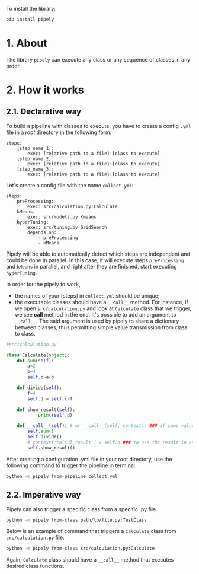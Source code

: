 To install the library:
```bash
pip install pipely
```

# 1. About

The library `pipely` can execute any class or any sequence of classes in any order.

# 2. How it works

## 2.1. Declarative way

To build a pipeline with classes to execute, you have to create a config `.yml` file in a *root* directory in the following form:

```text
steps:
    [step_name_1]:
        exec: [relative path to a file]:[class to execute]
    [step_name_2]:
        exec: [relative path to a file]:[class to execute]
    [step_name_3]:
        exec: [relative path to a file]:[class to execute]
```
Let's create a config file with the name `collect.yml`:

```text
steps:
    preProcessing:
        exec: src/calculation.py:Calculate
    kMeans:
        exec: src/models.py:Kmeans
    hyperTuning:
        exec: src/tuning.py:GridSearch
        depends_on:
            - preProcessing
            - kMeans
```
Pipely will be able to automatically detect which steps are independent and could be done in parallel. In this case, it will execute steps `preProcessing` and `kMeans` in parallel, and right after they are finished, start executing `hyperTuning`.

In order for the pipely to work,
- the names of your [steps] in `collect.yml` should be unique;
- the executable classes should have a ``__call__`` method. For instance, if we open `src/calculation.py` and look at `Calculate` class that we trigger, we see __call__ method in the end. It's possible to add an argument to ``__call__``. The said argument is used by pipely to share a dictionary between classes, thus permitting simple value transmission from class to class.

```python
#src/calculation.py

class Calculate(object):
	def sum(self):
		a=2
		b=4
		self.c=a+b

	def divide(self):
		f=4
		self.d = self.c/f

    def show_result(self):
            print(self.d)

	def __call__(self): # or __call__(self, context): ### if some value exchange is needed
		self.sum()
		self.divide()
        # context['calcul_result'] = self.d ### to use the result in an other class
        self.show_result()
```

After creating a configuration .yml file in your root directory, use the following command to trigger the pipeline in terminal:

```bash
python -m pipely from-pipeline collect.yml
```

## 2.2. Imperative way
Pipely can also trigger a specific class from a specific .py file.

```bash
python -m pipely from-class path/to/file.py:TestClass
```

Below is an example of command that triggers a `Calculate` class from `src/calculation.py` file.

```bash
python -m pipely from-class src/calculation.py:Calculate
```

Again, `Calculate` class should have a `__call__` method that executes desired class functions.
